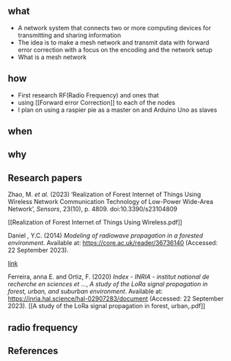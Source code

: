 ## what
- A network system that connects two or more computing devices for transmitting and sharing information
- The idea is to make a mesh  network  and transmit  data with forward error correction with a focus on the encoding and the network setup
- What is a  mesh network

## how

- First  research RF(Radio Frequency) and ones that  
-  using [[Forward error Correction]] to each of the nodes
- I plan on using  a raspier pie as a master on and Arduino  Uno as slaves 
## when 
## why

## Research  papers

Zhao, M. _et al._ (2023) ‘Realization of Forest Internet of Things Using Wireless Network Communication Technology of Low-Power Wide-Area Network’, _Sensors_, 23(10), p. 4809. doi:10.3390/s23104809 

[[Realization of Forest Internet of Things Using Wireless.pdf]]

Daniel , Y.C. (2014) _Modeling of radiowave propagation in a forested environment_. Available at: https://core.ac.uk/reader/36736140 (Accessed: 22 September 2023).

[link](https://core.ac.uk/reader/36736140)

Ferreira, anna E. and Ortiz, F. (2020) _Index - INRIA - institut national de recherche en sciences et ..._, _A study of the LoRa signal propagation in forest, urban, and suburban environment_. Available at: https://inria.hal.science/hal-02907283/document (Accessed: 22 September 2023).
[[A study of the LoRa signal propagation in forest, urban,.pdf]]



## radio frequency


## References
